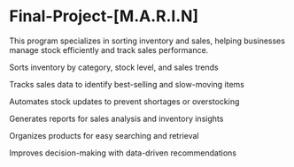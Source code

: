# Final-Project-[M.A.R.I.N]

This program specializes in sorting inventory and sales, helping businesses manage stock efficiently and track sales performance.

Sorts inventory by category, stock level, and sales trends

Tracks sales data to identify best-selling and slow-moving items

Automates stock updates to prevent shortages or overstocking

Generates reports for sales analysis and inventory insights

Organizes products for easy searching and retrieval

Improves decision-making with data-driven recommendations

